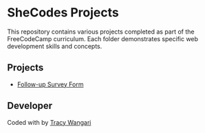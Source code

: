 # SheCodes Projects

This repository contains various projects completed as part of the FreeCodeCamp curriculum. Each folder demonstrates specific web development skills and concepts.


## Projects 

- [Follow-up Survey Form](https://follow-up-survey-form.vercel.app/)



## Developer

Coded with by [Tracy Wangari](https://github.com/26TracyNjoroge)
